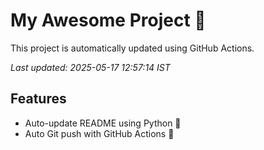 # My Awesome Project 🚀

This project is automatically updated using GitHub Actions.

_Last updated: 2025-05-17 12:57:14 IST_

## Features
- Auto-update README using Python 🐍
- Auto Git push with GitHub Actions 🤖
